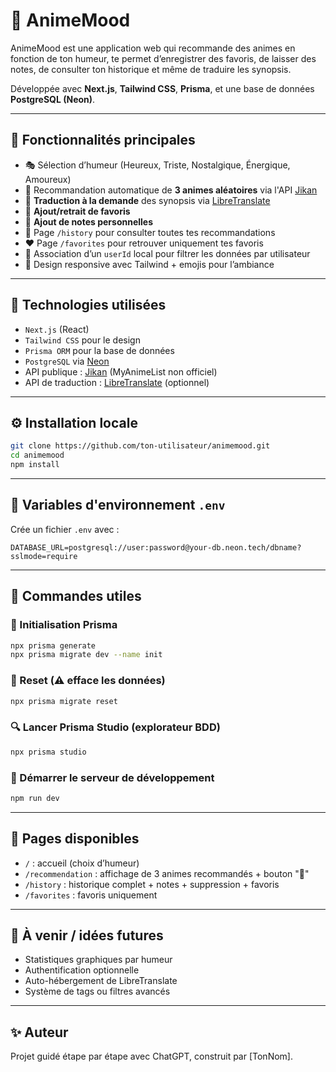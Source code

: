 # 🎌 AnimeMood

AnimeMood est une application web qui recommande des animes en fonction de ton humeur, te permet d’enregistrer des favoris, de laisser des notes, de consulter ton historique et même de traduire les synopsis.

Développée avec **Next.js**, **Tailwind CSS**, **Prisma**, et une base de données **PostgreSQL (Neon)**.

---

## 🚀 Fonctionnalités principales

- 🎭 Sélection d’humeur (Heureux, Triste, Nostalgique, Énergique, Amoureux)
- 📡 Recommandation automatique de **3 animes aléatoires** via l'API [Jikan](https://jikan.moe)
- 💬 **Traduction à la demande** des synopsis via [LibreTranslate](https://libretranslate.com)
- 💾 **Ajout/retrait de favoris**
- 📜 **Ajout de notes personnelles**
- 📖 Page `/history` pour consulter toutes tes recommandations
- ❤️ Page `/favorites` pour retrouver uniquement tes favoris
- 🧠 Association d’un `userId` local pour filtrer les données par utilisateur
- 🎨 Design responsive avec Tailwind + emojis pour l’ambiance

---

## 🧱 Technologies utilisées

- `Next.js` (React)
- `Tailwind CSS` pour le design
- `Prisma ORM` pour la base de données
- `PostgreSQL` via [Neon](https://neon.tech)
- API publique : [Jikan](https://jikan.moe) (MyAnimeList non officiel)
- API de traduction : [LibreTranslate](https://libretranslate.com) (optionnel)

---

## ⚙️ Installation locale

```bash
git clone https://github.com/ton-utilisateur/animemood.git
cd animemood
npm install
```

---

## 📁 Variables d'environnement `.env`

Crée un fichier `.env` avec :

```
DATABASE_URL=postgresql://user:password@your-db.neon.tech/dbname?sslmode=require
```

---

## 🧠 Commandes utiles

### 🔧 Initialisation Prisma

```bash
npx prisma generate
npx prisma migrate dev --name init
```

### 🔄 Reset (⚠️ efface les données)
```bash
npx prisma migrate reset
```

### 🔍 Lancer Prisma Studio (explorateur BDD)
```bash
npx prisma studio
```

### 🚀 Démarrer le serveur de développement
```bash
npm run dev
```

---

## 🧪 Pages disponibles

- `/` : accueil (choix d’humeur)
- `/recommendation` : affichage de 3 animes recommandés + bouton "🔁"
- `/history` : historique complet + notes + suppression + favoris
- `/favorites` : favoris uniquement

---

## 🔮 À venir / idées futures

- Statistiques graphiques par humeur
- Authentification optionnelle
- Auto-hébergement de LibreTranslate
- Système de tags ou filtres avancés

---

## ✨ Auteur

Projet guidé étape par étape avec ChatGPT, construit par [TonNom].